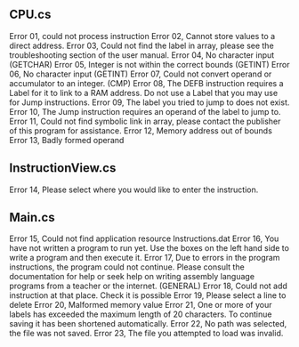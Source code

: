CPU.cs
------
Error 01, could not process instruction
Error 02, Cannot store values to a direct address.
Error 03, Could not find the label in array, please see the troubleshooting section of the user manual.
Error 04, No character input (GETCHAR)
Error 05, Integer is not within the correct bounds (GETINT)
Error 06, No character input (GETINT)
Error 07, Could not convert operand or accumulator to an integer. (CMP)
Error 08, The DEFB instruction requires a Label for it to link to a RAM address. Do not use a Label that you may use for Jump instructions.
Error 09, The label you tried to jump to does not exist.
Error 10, The Jump instruction requires an operand of the label to jump to.
Error 11, Could not find symbolic link in array, please contact the publisher of this program for assistance.
Error 12, Memory address out of bounds
Error 13, Badly formed operand


InstructionView.cs
------------------
Error 14, Please select where you would like to enter the instruction.


Main.cs
-------
Error 15, Could not find application resource Instructions.dat
Error 16, You have not written a program to run yet. Use the boxes on the left hand side to write a program and then execute it.
Error 17, Due to errors in the program instructions, the program could not continue. Please consult the documentation for help or seek help on writing assembly language programs from a teacher or the internet. (GENERAL)
Error 18, Could not add instruction at that place. Check it is possible
Error 19, Please select a line to delete
Error 20, Malformed memory value
Error 21, One or more of your labels has exceeded the maximum length of 20 characters. To continue saving it has been shortened automatically.
Error 22, No path was selected, the file was not saved.
Error 23, The file you attempted to load was invalid.
